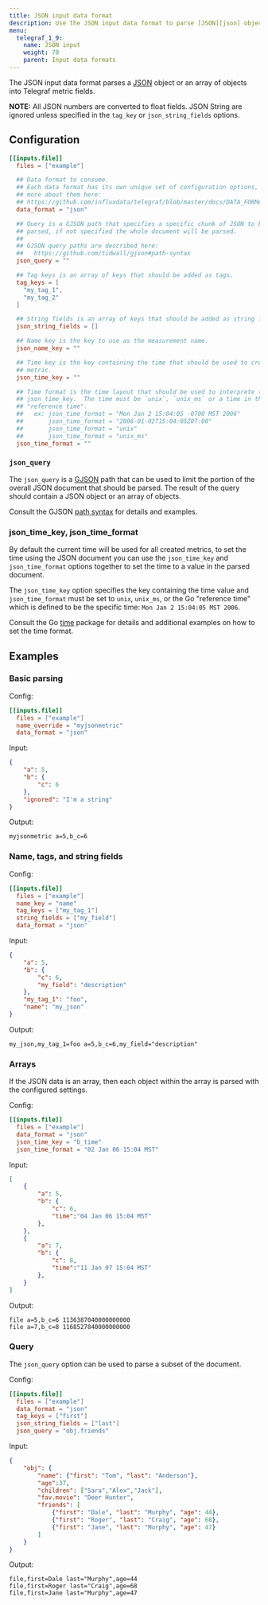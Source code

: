 ```yaml
---
title: JSON input data format
description: Use the JSON input data format to parse [JSON][json] objects, or an array of objects, into Telegraf metric fields.
menu:
  telegraf_1_9:
    name: JSON input
    weight: 70
    parent: Input data formats
---
```



The JSON input data format parses a [JSON][json] object or an array of objects
into Telegraf metric fields.

**NOTE:** All JSON numbers are converted to float fields.  JSON String are
ignored unless specified in the `tag_key` or `json_string_fields` options.

## Configuration

```toml
[[inputs.file]]
  files = ["example"]

  ## Data format to consume.
  ## Each data format has its own unique set of configuration options, read
  ## more about them here:
  ## https://github.com/influxdata/telegraf/blob/master/docs/DATA_FORMATS_INPUT.md
  data_format = "json"

  ## Query is a GJSON path that specifies a specific chunk of JSON to be
  ## parsed, if not specified the whole document will be parsed.
  ##
  ## GJSON query paths are described here:
  ##   https://github.com/tidwall/gjson#path-syntax
  json_query = ""

  ## Tag keys is an array of keys that should be added as tags.
  tag_keys = [
    "my_tag_1",
    "my_tag_2"
  ]

  ## String fields is an array of keys that should be added as string fields.
  json_string_fields = []

  ## Name key is the key to use as the measurement name.
  json_name_key = ""

  ## Time key is the key containing the time that should be used to create the
  ## metric.
  json_time_key = ""

  ## Time format is the time layout that should be used to interprete the
  ## json_time_key.  The time must be `unix`, `unix_ms` or a time in the
  ## "reference time".
  ##   ex: json_time_format = "Mon Jan 2 15:04:05 -0700 MST 2006"
  ##       json_time_format = "2006-01-02T15:04:05Z07:00"
  ##       json_time_format = "unix"
  ##       json_time_format = "unix_ms"
  json_time_format = ""
```

### `json_query`

The `json_query` is a [GJSON][gjson] path that can be used to limit the
portion of the overall JSON document that should be parsed.  The result of the
query should contain a JSON object or an array of objects.

Consult the GJSON [path syntax][gjson syntax] for details and examples.

### json_time_key, json_time_format

By default the current time will be used for all created metrics, to set the
time using the JSON document you can use the `json_time_key` and
`json_time_format` options together to set the time to a value in the parsed
document.

The `json_time_key` option specifies the key containing the time value and
`json_time_format` must be set to `unix`, `unix_ms`, or the Go "reference
time" which is defined to be the specific time: `Mon Jan 2 15:04:05 MST 2006`.

Consult the Go [time][time parse] package for details and additional examples
on how to set the time format.

## Examples

### Basic parsing

Config:
```toml
[[inputs.file]]
  files = ["example"]
  name_override = "myjsonmetric"
  data_format = "json"
```

Input:
```json
{
    "a": 5,
    "b": {
        "c": 6
    },
    "ignored": "I'm a string"
}
```

Output:
```
myjsonmetric a=5,b_c=6
```

### Name, tags, and string fields

Config:
```toml
[[inputs.file]]
  files = ["example"]
  name_key = "name"
  tag_keys = ["my_tag_1"]
  string_fields = ["my_field"]
  data_format = "json"
```

Input:
```json
{
    "a": 5,
    "b": {
        "c": 6,
        "my_field": "description"
    },
    "my_tag_1": "foo",
    "name": "my_json"
}
```

Output:
```
my_json,my_tag_1=foo a=5,b_c=6,my_field="description"
```

### Arrays

If the JSON data is an array, then each object within the array is parsed with
the configured settings.

Config:
```toml
[[inputs.file]]
  files = ["example"]
  data_format = "json"
  json_time_key = "b_time"
  json_time_format = "02 Jan 06 15:04 MST"
```

Input:
```json
[
    {
        "a": 5,
        "b": {
            "c": 6,
            "time":"04 Jan 06 15:04 MST"
        },
    },
    {
        "a": 7,
        "b": {
            "c": 8,
            "time":"11 Jan 07 15:04 MST"
        },
    }
]
```

Output:
```
file a=5,b_c=6 1136387040000000000
file a=7,b_c=8 1168527840000000000
```

### Query

The `json_query` option can be used to parse a subset of the document.

Config:
```toml
[[inputs.file]]
  files = ["example"]
  data_format = "json"
  tag_keys = ["first"]
  json_string_fields = ["last"]
  json_query = "obj.friends"
```

Input:
```json
{
    "obj": {
        "name": {"first": "Tom", "last": "Anderson"},
        "age":37,
        "children": ["Sara","Alex","Jack"],
        "fav.movie": "Deer Hunter",
        "friends": [
            {"first": "Dale", "last": "Murphy", "age": 44},
            {"first": "Roger", "last": "Craig", "age": 68},
            {"first": "Jane", "last": "Murphy", "age": 47}
        ]
    }
}
```

Output:
```
file,first=Dale last="Murphy",age=44
file,first=Roger last="Craig",age=68
file,first=Jane last="Murphy",age=47
```

[gjson]:        https://github.com/tidwall/gjson
[gjson syntax]: https://github.com/tidwall/gjson#path-syntax
[json]:         https://www.json.org/
[time parse]:   https://golang.org/pkg/time/#Parse
